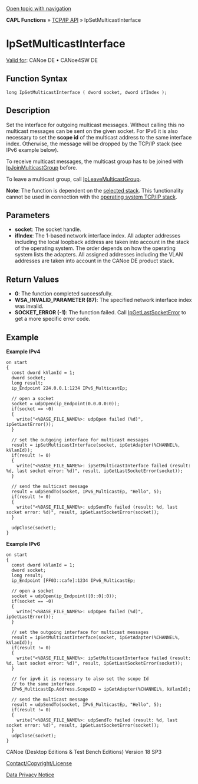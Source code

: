 [Open topic with navigation](../../../../../CANoeDEFamily.htm#Topics/CAPLFunctions/TCPIPAPI/Functions/CAPLfunctionIPSetMulticastInterface.md)

**CAPL Functions** » [TCP/IP API](../CAPLfunctionsTCPIPOverview.md) » IpSetMulticastInterface

# IpSetMulticastInterface

[Valid for](../../../Shared/FeatureAvailability.md): CANoe DE • CANoe4SW DE

## Function Syntax

```plaintext
long IpSetMulticastInterface ( dword socket, dword ifIndex );
```

## Description

Set the interface for outgoing multicast messages. Without calling this no multicast messages can be sent on the given socket. For IPv6 it is also necessary to set the **scope id** of the multicast address to the same interface index. Otherwise, the message will be dropped by the TCP/IP stack (see IPv6 example below).

To receive multicast messages, the multicast group has to be joined with [IpJoinMulticastGroup](CAPLfunctionIPJoinMulticastGroup.md) before.

To leave a multicast group, call [IpLeaveMulticastGroup](CAPLfunctionIPLeaveMulticastGroup.md).

**Note**: The function is dependent on the [selected stack](../../../CANoeCANalyzer/Ethernet/TCPIPNetworkSettings/PageStackSelection.md). This functionality cannot be used in connection with the [operating system TCP/IP stack](../../../CANoeCANalyzer/Ethernet/TCPIPNetworkSettings/PageStackSelection.md).

## Parameters

- **socket**: The socket handle.
- **ifIndex**: The 1-based network interface index. All adapter addresses including the local loopback address are taken into account in the stack of the operating system. The order depends on how the operating system lists the adapters. All assigned addresses including the VLAN addresses are taken into account in the CANoe DE product stack.

## Return Values

- **0**: The function completed successfully.
- **WSA_INVALID_PARAMETER (87)**: The specified network interface index was invalid.
- **SOCKET_ERROR (-1)**: The function failed. Call [IpGetLastSocketError](CAPLfunctionIPGetLastSocketError.md) to get a more specific error code.

## Example

**Example IPv4**

```plaintext
on start
{
  const dword kVlanId = 1;
  dword socket;
  long result;
  ip_Endpoint 224.0.0.1:1234 IPv6_MulticastEp;

  // open a socket
  socket = udpOpen(ip_Endpoint(0.0.0.0:0));
  if(socket == ~0)
  {
    write("<%BASE_FILE_NAME%>: udpOpen failed (%d)", ipGetLastError());
  }

  // set the outgoing interface for multicast messages
  result = ipSetMulticastInterface(socket, ipGetAdapter(%CHANNEL%, kVlanId));
  if(result != 0)
  {
    write("<%BASE_FILE_NAME%>: ipSetMulticastInterface failed (result: %d, last socket error: %d)", result, ipGetLastSocketError(socket));
  }

  // send the multicast message
  result = udpSendTo(socket, IPv6_MulticastEp, "Hello", 5);
  if(result != 0)
  {
    write("<%BASE_FILE_NAME%>: udpSendTo failed (result: %d, last socket error: %d)", result, ipGetLastSocketError(socket));
  }

  udpClose(socket);
}
```

**Example IPv6**

```plaintext
on start
{
  const dword kVlanId = 1;
  dword socket;
  long result;
  ip_Endpoint [FF03::cafe]:1234 IPv6_MulticastEp;

  // open a socket
  socket = udpOpen(ip_Endpoint([0::0]:0));
  if(socket == ~0)
  {
    write("<%BASE_FILE_NAME%>: udpOpen failed (%d)", ipGetLastError());
  }

  // set the outgoing interface for multicast messages
  result = ipSetMulticastInterface(socket, ipGetAdapter(%CHANNEL%, kVlanId));
  if(result != 0)
  {
    write("<%BASE_FILE_NAME%>: ipSetMulticastInterface failed (result: %d, last socket error: %d)", result, ipGetLastSocketError(socket));
  }

  // for ipv6 it is necessary to also set the scope Id
  // to the same interface
  IPv6_MulticastEp.Address.ScopeID = ipGetAdapter(%CHANNEL%, kVlanId);

  // send the multicast message
  result = udpSendTo(socket, IPv6_MulticastEp, "Hello", 5);
  if(result != 0)
  {
    write("<%BASE_FILE_NAME%>: udpSendTo failed (result: %d, last socket error: %d)", result, ipGetLastSocketError(socket));
  }
  udpClose(socket);
}
```

CANoe (Desktop Editions & Test Bench Editions) Version 18 SP3

[Contact/Copyright/License](../../../Shared/ContactCopyrightLicense.md)

[Data Privacy Notice](https://www.vector.com/int/en/company/get-info/privacy-policy/)
